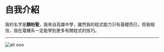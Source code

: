# 自我介紹
我的名字是**顏柏聖**，我來自高雄中學，雖然我的程式能力只有基礎而已，但我相信，我在電機系一定能學到更多有關程式的技巧。
***
![alt ooo](https://upload.cc/i1/2019/09/17/dB8VI1.jpg "GOOD")
